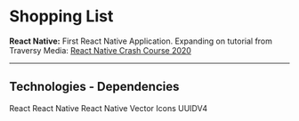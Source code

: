 # Shopping List 

**React Native:** 
First React Native Application. 
Expanding on tutorial from Traversy Media: 
[React Native Crash Course 2020](https://www.youtube.com/watch?v=Hf4MJH0jDb4)

---

## Technologies - Dependencies 

React 
React Native 
React Native Vector Icons
UUIDV4

